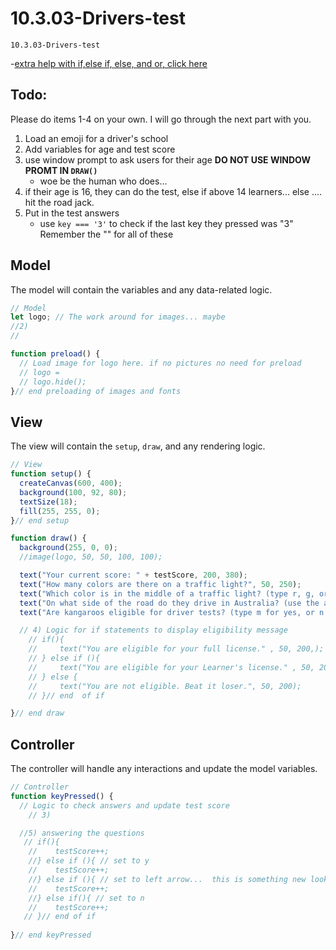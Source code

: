 # 10.3.03-Drivers-test
```
10.3.03-Drivers-test
```

-[extra help with if,else if, else, and or, click here](https://thecodingtrain.com/tracks/code-programming-with-p5-js/code/3-conditionals/3-else-if-and-or)

## Todo: 

Please do items 1-4 on your own. I will go through the next part with you. 
1. Load an emoji for a driver's school
2. Add variables for age and test score
3. use window prompt to ask users for their age **DO NOT USE WINDOW PROMT IN `DRAW()`**
    - woe be the human who does...
4. if their age is 16, they can do the test, else if above 14 learners... else .... hit the road jack.
5. Put in the test answers
    - use `key === '3'` to check if the last key they pressed was "3"  Remember the "" for all of these


## Model
The model will contain the variables and any data-related logic.

```javascript
// Model
let logo; // The work around for images... maybe
//2)
//

function preload() {
  // Load image for logo here. if no pictures no need for preload
  // logo = 
  // logo.hide();
}// end preloading of images and fonts
```

## View
The view will contain the `setup`, `draw`, and any rendering logic.

```javascript
// View
function setup() {
  createCanvas(600, 400);
  background(100, 92, 80);
  textSize(18);
  fill(255, 255, 0);
}// end setup

function draw() {
  background(255, 0, 0);
  //image(logo, 50, 50, 100, 100);

  text("Your current score: " + testScore, 200, 380);
  text("How many colors are there on a traffic light?", 50, 250);
  text("Which color is in the middle of a traffic light? (type r, g, or y)", 50, 275);
  text("On what side of the road do they drive in Australia? (use the arrow keys)", 50, 300);
  text("Are kangaroos eligible for driver tests? (type m for yes, or n for no)", 50, 325);

  // 4) Logic for if statements to display eligibility message
    // if(){
    //     text("You are eligible for your full license." , 50, 200,);
    // } else if (){
    //     text("You are eligible for your Learner's license." , 50, 200,);
    // } else {
    //     text("You are not eligible. Beat it loser.", 50, 200);
    // }// end  of if

}// end draw
```

## Controller
The controller will handle any interactions and update the model variables.

```javascript
// Controller
function keyPressed() {
  // Logic to check answers and update test score
    // 3) 

  //5) answering the questions
   // if(){
    //    testScore++;
    //} else if (){ // set to y
    //    testScore++;       
    //} else if (){ // set to left arrow...  this is something new look up keyCode in p5 reference
    //    testScore++;
    //} else if(){ // set to n
    //    testScore++;
   // }// end of if
 
}// end keyPressed
```

